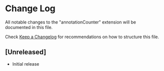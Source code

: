 # Change Log

All notable changes to the "annotationCounter" extension will be documented in this file.

Check [Keep a Changelog](http://keepachangelog.com/) for recommendations on how to structure this file.

## [Unreleased]

- Initial release